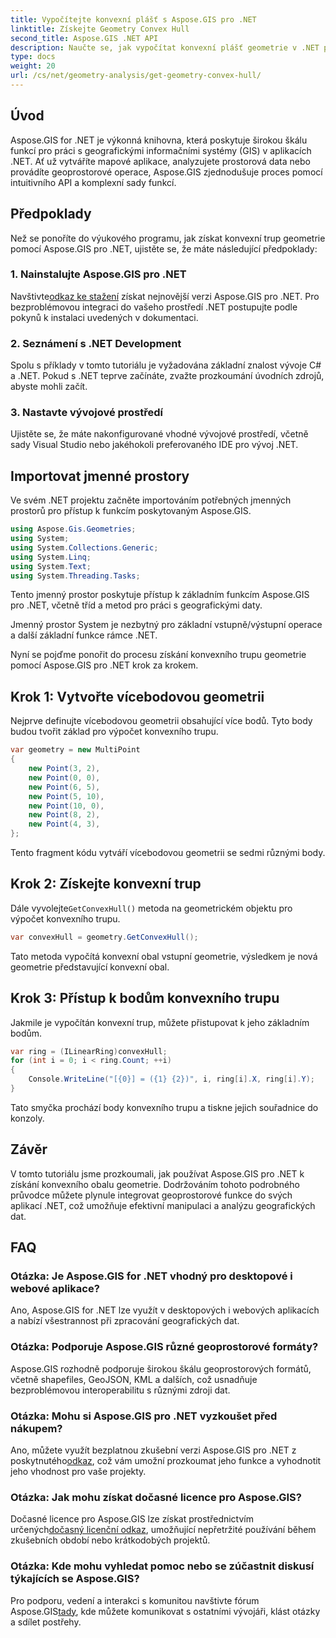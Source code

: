 ```yaml
---
title: Vypočítejte konvexní plášť s Aspose.GIS pro .NET
linktitle: Získejte Geometry Convex Hull
second_title: Aspose.GIS .NET API
description: Naučte se, jak vypočítat konvexní plášť geometrie v .NET pomocí Aspose.GIS. Komplexní výukový program s příklady kódu a často kladenými dotazy.
type: docs
weight: 20
url: /cs/net/geometry-analysis/get-geometry-convex-hull/
---
```

## Úvod
Aspose.GIS for .NET je výkonná knihovna, která poskytuje širokou škálu funkcí pro práci s geografickými informačními systémy (GIS) v aplikacích .NET. Ať už vytváříte mapové aplikace, analyzujete prostorová data nebo provádíte geoprostorové operace, Aspose.GIS zjednodušuje proces pomocí intuitivního API a komplexní sady funkcí.
## Předpoklady
Než se ponoříte do výukového programu, jak získat konvexní trup geometrie pomocí Aspose.GIS pro .NET, ujistěte se, že máte následující předpoklady:
### 1. Nainstalujte Aspose.GIS pro .NET
 Navštivte[odkaz ke stažení](https://releases.aspose.com/gis/net/) získat nejnovější verzi Aspose.GIS pro .NET. Pro bezproblémovou integraci do vašeho prostředí .NET postupujte podle pokynů k instalaci uvedených v dokumentaci.
### 2. Seznámení s .NET Development
Spolu s příklady v tomto tutoriálu je vyžadována základní znalost vývoje C# a .NET. Pokud s .NET teprve začínáte, zvažte prozkoumání úvodních zdrojů, abyste mohli začít.
### 3. Nastavte vývojové prostředí
Ujistěte se, že máte nakonfigurované vhodné vývojové prostředí, včetně sady Visual Studio nebo jakéhokoli preferovaného IDE pro vývoj .NET.

## Importovat jmenné prostory
Ve svém .NET projektu začněte importováním potřebných jmenných prostorů pro přístup k funkcím poskytovaným Aspose.GIS.

```csharp
using Aspose.Gis.Geometries;
using System;
using System.Collections.Generic;
using System.Linq;
using System.Text;
using System.Threading.Tasks;
```
Tento jmenný prostor poskytuje přístup k základním funkcím Aspose.GIS pro .NET, včetně tříd a metod pro práci s geografickými daty.

Jmenný prostor System je nezbytný pro základní vstupně/výstupní operace a další základní funkce rámce .NET.

Nyní se pojďme ponořit do procesu získání konvexního trupu geometrie pomocí Aspose.GIS pro .NET krok za krokem.
## Krok 1: Vytvořte vícebodovou geometrii
Nejprve definujte vícebodovou geometrii obsahující více bodů. Tyto body budou tvořit základ pro výpočet konvexního trupu.
```csharp
var geometry = new MultiPoint
{
    new Point(3, 2),
    new Point(0, 0),
    new Point(6, 5),
    new Point(5, 10),
    new Point(10, 0),
    new Point(8, 2),
    new Point(4, 3),
};
```
Tento fragment kódu vytváří vícebodovou geometrii se sedmi různými body.
## Krok 2: Získejte konvexní trup
 Dále vyvolejte`GetConvexHull()` metoda na geometrickém objektu pro výpočet konvexního trupu.
```csharp
var convexHull = geometry.GetConvexHull();
```
Tato metoda vypočítá konvexní obal vstupní geometrie, výsledkem je nová geometrie představující konvexní obal.
## Krok 3: Přístup k bodům konvexního trupu
Jakmile je vypočítán konvexní trup, můžete přistupovat k jeho základním bodům.
```csharp
var ring = (ILinearRing)convexHull;
for (int i = 0; i < ring.Count; ++i)
{
    Console.WriteLine("[{0}] = ({1} {2})", i, ring[i].X, ring[i].Y);
}
```
Tato smyčka prochází body konvexního trupu a tiskne jejich souřadnice do konzoly.

## Závěr
V tomto tutoriálu jsme prozkoumali, jak používat Aspose.GIS pro .NET k získání konvexního obalu geometrie. Dodržováním tohoto podrobného průvodce můžete plynule integrovat geoprostorové funkce do svých aplikací .NET, což umožňuje efektivní manipulaci a analýzu geografických dat.
## FAQ
### Otázka: Je Aspose.GIS for .NET vhodný pro desktopové i webové aplikace?
Ano, Aspose.GIS for .NET lze využít v desktopových i webových aplikacích a nabízí všestrannost při zpracování geografických dat.
### Otázka: Podporuje Aspose.GIS různé geoprostorové formáty?
Aspose.GIS rozhodně podporuje širokou škálu geoprostorových formátů, včetně shapefiles, GeoJSON, KML a dalších, což usnadňuje bezproblémovou interoperabilitu s různými zdroji dat.
### Otázka: Mohu si Aspose.GIS pro .NET vyzkoušet před nákupem?
 Ano, můžete využít bezplatnou zkušební verzi Aspose.GIS pro .NET z poskytnutého[odkaz](https://releases.aspose.com/), což vám umožní prozkoumat jeho funkce a vyhodnotit jeho vhodnost pro vaše projekty.
### Otázka: Jak mohu získat dočasné licence pro Aspose.GIS?
 Dočasné licence pro Aspose.GIS lze získat prostřednictvím určených[dočasný licenční odkaz](https://purchase.aspose.com/temporary-license/), umožňující nepřetržité používání během zkušebních období nebo krátkodobých projektů.
### Otázka: Kde mohu vyhledat pomoc nebo se zúčastnit diskusí týkajících se Aspose.GIS?
Pro podporu, vedení a interakci s komunitou navštivte fórum Aspose.GIS[tady](https://forum.aspose.com/c/gis/33), kde můžete komunikovat s ostatními vývojáři, klást otázky a sdílet postřehy.
